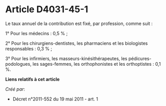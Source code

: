 # Article D4031-45-1

Le taux annuel de la contribution est fixé, par profession, comme suit : 

1° Pour les médecins : 0,5 % ; 

2° Pour les chirurgiens-dentistes, les pharmaciens et les biologistes responsables : 0,3 % ; 

3° Pour les infirmiers, les masseurs-kinésithérapeutes, les pédicures-podologues, les sages-femmes, les orthophonistes et les
orthoptistes : 0,1 %.

**Liens relatifs à cet article**

_Créé par_:

  - Décret n°2011-552 du 19 mai 2011 - art. 1
